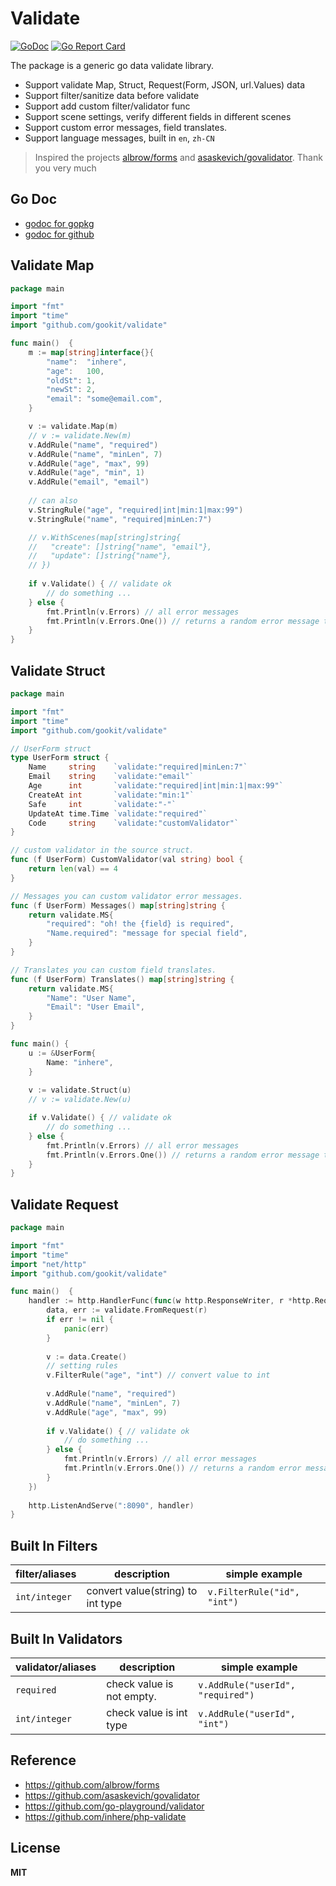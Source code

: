 # Validate

[![GoDoc](https://godoc.org/github.com/gookit/validate?status.svg)](https://godoc.org/github.com/gookit/validate)
[![Go Report Card](https://goreportcard.com/badge/github.com/gookit/validate)](https://goreportcard.com/report/github.com/gookit/validate)

The package is a generic go data validate library.

- Support validate Map, Struct, Request(Form, JSON, url.Values) data
- Support filter/sanitize data before validate
- Support add custom filter/validator func
- Support scene settings, verify different fields in different scenes
- Support custom error messages, field translates.
- Support language messages, built in `en`, `zh-CN`

> Inspired the projects [albrow/forms](https://github.com/albrow/forms) and [asaskevich/govalidator](https://github.com/asaskevich/govalidator). Thank you very much

## Go Doc

- [godoc for gopkg](https://godoc.org/gopkg.in/gookit/validate.v1)
- [godoc for github](https://godoc.org/github.com/gookit/validate)

## Validate Map

```go
package main

import "fmt"
import "time"
import "github.com/gookit/validate"

func main()  {
	m := map[string]interface{}{
		"name":  "inhere",
		"age":   100,
		"oldSt": 1,
		"newSt": 2,
		"email": "some@email.com",
	}

	v := validate.Map(m)
	// v := validate.New(m)
	v.AddRule("name", "required")
	v.AddRule("name", "minLen", 7)
	v.AddRule("age", "max", 99)
	v.AddRule("age", "min", 1)
	v.AddRule("email", "email")
	
	// can also
	v.StringRule("age", "required|int|min:1|max:99")
	v.StringRule("name", "required|minLen:7")

	// v.WithScenes(map[string]string{
	//	 "create": []string{"name", "email"},
	//	 "update": []string{"name"},
	// })
	
	if v.Validate() { // validate ok
		// do something ...
	} else {
		fmt.Println(v.Errors) // all error messages
		fmt.Println(v.Errors.One()) // returns a random error message text
	}
}
```

## Validate Struct

```go
package main

import "fmt"
import "time"
import "github.com/gookit/validate"

// UserForm struct
type UserForm struct {
	Name     string    `validate:"required|minLen:7"`
	Email    string    `validate:"email"`
	Age      int       `validate:"required|int|min:1|max:99"`
	CreateAt int       `validate:"min:1"`
	Safe     int       `validate:"-"`
	UpdateAt time.Time `validate:"required"`
	Code     string    `validate:"customValidator"`
}

// custom validator in the source struct.
func (f UserForm) CustomValidator(val string) bool {
	return len(val) == 4
}

// Messages you can custom validator error messages. 
func (f UserForm) Messages() map[string]string {
	return validate.MS{
		"required": "oh! the {field} is required",
		"Name.required": "message for special field",
	}
}

// Translates you can custom field translates. 
func (f UserForm) Translates() map[string]string {
	return validate.MS{
		"Name": "User Name",
		"Email": "User Email",
	}
}

func main() {
	u := &UserForm{
		Name: "inhere",
	}
	
	v := validate.Struct(u)
	// v := validate.New(u)

	if v.Validate() { // validate ok
		// do something ...
	} else {
		fmt.Println(v.Errors) // all error messages
		fmt.Println(v.Errors.One()) // returns a random error message text
	}
}
```

## Validate Request

```go
package main

import "fmt"
import "time"
import "net/http"
import "github.com/gookit/validate"

func main()  {
	handler := http.HandlerFunc(func(w http.ResponseWriter, r *http.Request) {
		data, err := validate.FromRequest(r)
		if err != nil {
			panic(err)
		}
		
		v := data.Create()
		// setting rules
		v.FilterRule("age", "int") // convert value to int
		
		v.AddRule("name", "required")
		v.AddRule("name", "minLen", 7)
		v.AddRule("age", "max", 99)
		
		if v.Validate() { // validate ok
			// do something ...
		} else {
			fmt.Println(v.Errors) // all error messages
			fmt.Println(v.Errors.One()) // returns a random error message text
		}
	})
	
	http.ListenAndServe(":8090", handler)
}
```

## Built In Filters

filter/aliases | description | simple example
-------------------|-----------------------|--------------------
`int/integer`  | convert value(string) to int type | `v.FilterRule("id", "int")`

## Built In Validators

validator/aliases | description | simple example
-------------------|-----------------------|--------------------
`required`  | check value is not empty. | `v.AddRule("userId", "required")`
`int/integer`  | check value is int type | `v.AddRule("userId", "int")`

## Reference

- https://github.com/albrow/forms
- https://github.com/asaskevich/govalidator
- https://github.com/go-playground/validator
- https://github.com/inhere/php-validate

## License

**MIT**